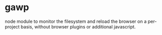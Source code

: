 # gawp
node module to monitor the filesystem and reload the browser on a per-project basis, without browser plugins or additional javascript.
